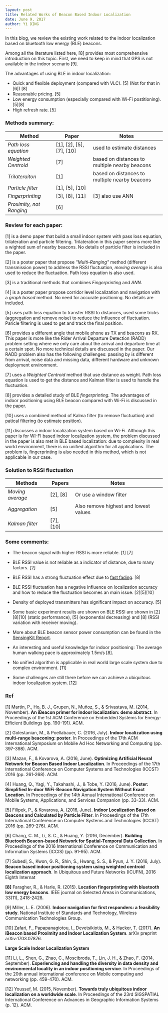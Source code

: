 ```yaml
---
layout: post
title: Related Works of Beacon Based Indoor Localization
date: June 9, 2017
author: Yi DING
---
```


In this blog, we review the existing work related to the indoor localization based on bluetooth low energy (BLE) beacons.  

Among all the literature listed here, [8] provides most comprehensive introduction on this topic. First, we need to keep in mind that GPS is not available in the indoor scenario [9].

The advantages of using BLE in indoor localization:

* Quick and flexible deployment (compared with VLC). [5] (Not for that in [6]) [8]
* Reasonable pricing. [5]
* Low energy consumption (especially compared with Wi-Fi postitioning). [5][8]
* High refresh rate. [5]



### Methods summary:

| Method                   | Paper                    | Notes                                         |
| ------------------------ | ------------------------ | --------------------------------------------- |
| *Path loss equation*     | [1], [2], [5], [7], [10] | used to estimate distances                    |
| *Weighted Centroid*      | [7]                      | based on distances to multiple nearby beacons |
| *Trilateraiton*          | [1]                      | based on distances to multiple nearby beacons |
| *Particle filter*        | [1], [5], [10]           |                                               |
| *Fingerprinting*         | [3], [8], [11]           | [3] also use ANN                              |
| *Proximity, not Ranging* | [6]                      |                                               |

### Review for each paper:

[1] is a demo paper that build a small indoor system with pass loss equation, trilateration and particle filtering. Trilateration in this paper seems more like a wighted sum of nearby beacons. No details of particle filter is included in the paper.

[2] is a poster paper that propose *"Multi-Ranging"* method (different transmission power) to address the RSSI fluctuation, *moving average* is also used to reduce the fluctuation. Path loss equation is also used.

[3] is a traditional methods that combines *Fingerprinting* and *ANN*.

[4] is a poster paper propose corridor level localization and navigation with a *graph based* method. No need for accurate positioning. No details are included.

[5] uses path loss equation to transfer RSSI to distances, used some tricks (aggregation and remove noise) to reduce the influence of fluctuation. Paricle filtering is used to get and track the final position.

[6] provides a different angle that mobile phone as TX and beacons as RX. This paper is more like the Rider Arrival Departure Detection (RADD) problem setting where we only care about the arrival and departure time at a certain spot. No more technical details are discussed in the paper. Our RADD problem also has the following challenges: passing by is different from arrival, noise data and missing data, different hardware and unknown deployment environment.

[7] uses a *Weighted Centroid* method that use distance as weight. Path loss equation is used to get the distance and Kalman filter is used to handle the fluctuation.

[8] provides a detailed study of BLE *fingerprinting*. The advantages of indoor positioning using BLE beacon compared with Wi-Fi is discussed in the paper.

[10] uses a combined method of Kalma filter (to remove fluctuation) and patical filtering (to estimate position).

[11] discusses a indoor localization system based on Wi-Fi.  Although this paper is for WI-FI based indoor localization system, the problem discussed in the paper is also met in BLE based localization: due to complexity in real world environment, there is no unified algorithm for all applications. The problem is, fingerprinting is also needed in this method, which is not applicable in our case.



### Solution to RSSI fluctuation

| Methods          | Papers    | Notes                                 |
| ---------------- | --------- | ------------------------------------- |
| *Moving average* | [2], [8]  | Or use a window filter                |
| *Aggregation*    | [5]       | Also remove highest and lowest values |
| *Kalman filter*  | [7], [10] |                                       |





### Some comments:

* The beacon signal with higher RSSI is more reliable. [1] [7]
* BLE RSSI value is not reliable as a indicator of distance, due to many factors. [2]
* BLE RSSI has a strong fluctuation effect due to [fast fading](http://www.rfwireless-world.com/Terminology/fast-fading-vs-slow-fading.html). [8]
* BLE RSSI fluctuation has a negative influence on localization accuracy and how to reduce the fluctuation becomes an main issue. [2][5][10]
* Density of deployed transmitters has significant impact on accuracy. [5]
* Some basic experiment results are shown on BLE RSSI are shown in [2][8][10] (static performance), [5] (exponential decreasing) and [8] (RSSI variation with receiver moving).
* More about BLE beacon sensor power consumption can be found in the [SensingKit Report](http://ieeexplore.ieee.org/abstract/document/7723503/).
* An interesting and useful knowledge for indoor positioning: The average human walking pace is approximately 1.5m/s [8].


* No unified algorithm is applicable in real world large scale system due to complex environment. [11]
* Some challenges are still there before we can achieve a ubiquitous indoor localization system. [12]




### Ref

[1] Martin, P., Ho, B. J., Grupen, N., Muñoz, S., & Srivastava, M. (2014, November). **An iBeacon primer for indoor localization: demo abstract**. In Proceedings of the 1st ACM Conference on Embedded Systems for Energy-Efficient Buildings (pp. 190-191). ACM.

[2] Golestanian, M., & Poellabauer, C. (2016, July). **Indoor localization using multi-range beaconing: poster**. In Proceedings of the 17th ACM International Symposium on Mobile Ad Hoc Networking and Computing (pp. 397-398). ACM.

[3] Mazan, F., & Kovarova, A. (2016, June). **Optimizing Artificial Neural Network for Beacon Based Indoor Localization**. In Proceedings of the 17th International Conference on Computer Systems and Technologies (ICCST) 2016 (pp. 261-268). ACM.

[4] Huang, Q., Yagi, Y., Takahashi, J., & Tobe, Y. (2016, June). **Poster: Simplified In-door WiFi-Beacon Navigation System Without Exact Location**. In Proceedings of the 14th Annual International Conference on Mobile Systems, Applications, and Services Companion (pp. 33-33). ACM.

[5] Filípek, P., & Kovarova, A. (2016, June). **Indoor Localization Based on Beacons and Calculated by Particle Filter**. In Proceedings of the 17th International Conference on Computer Systems and Technologies (ICCST) 2016 (pp. 269-276). ACM.

[6] Chang, C. M., Li, S. C., & Huang, Y. (2016, December). **Building Bluetooth Beacon-based Network for Spatial-Temporal Data Collection**. In Proceedings of the 2016 International Conference on Communication and Information Systems (ICCIS) (pp. 91-95). ACM.

[7] Subedi, S., Kwon, G. R., Shin, S., Hwang, S. S., & Pyun, J. Y. (2016, July). **Beacon based indoor positioning system using weighted centroid localization approach**. In Ubiquitous and Future Networks (ICUFN), 2016 Eighth Internat

**[8]** Faragher, R., & Harle, R. (2015). **Location fingerprinting with bluetooth low energy beacons**. IEEE journal on Selected Areas in Communications, 33(11), 2418-2428.

[9] Miller, L. E. (2006). **Indoor navigation for first responders: a feasibility study**. National Institute of Standards and Technology, Wireless Communication Technologies Group.

[10] Zafari, F., Papapanagiotou, I., Devetsikiotis, M., & Hacker, T. (2017). **An iBeacon based Proximity and Indoor Localization System**. arXiv preprint arXiv:1703.07876.

**Large Scale Indoor Localization System**

[11] Li, L., Shen, G., Zhao, C., Moscibroda, T., Lin, J. H., & Zhao, F. (2014, September). **Experiencing and handling the diversity in data density and environmental locality in an indoor positioning service**. In Proceedings of the 20th annual international conference on Mobile computing and networking (pp. 459-470). ACM.

[12] Youssef, M. (2015, November). **Towards truly ubiquitous indoor localization on a worldwide scale**. In Proceedings of the 23rd SIGSPATIAL International Conference on Advances in Geographic Information Systems (p. 12). ACM.